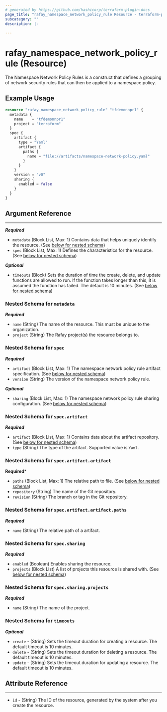 ```yaml
---
# generated by https://github.com/hashicorp/terraform-plugin-docs
page_title: "rafay_namespace_network_policy_rule Resource - terraform-provider-rafay"
subcategory: ""
description: |-
  
---
```


# rafay_namespace_network_policy_rule (Resource)

The Namespace Network Policy Rules is a construct that defines a grouping of network security rules that can then be applied to a namespace policy.


## Example Usage

```terraform
resource "rafay_namespace_network_policy_rule" "tfdemonnpr1" {
  metadata {
    name    = "tfdemonnpr1"
    project = "terraform"
  }
  spec {
    artifact {
      type = "Yaml"
      artifact { 
        paths { 
          name = "file://artifacts/namespace-network-policy.yaml" 
        } 
      }
    }
    version = "v0"
    sharing {
      enabled = false
    }
  }
}
```

<!-- schema generated by tfplugindocs -->
## Argument Reference

---

***Required***

- `metadata` (Block List, Max: 1) Contains data that helps uniquely identify the resource. (See [below for nested schema](#nestedblock--metadata))
- `spec` (Block List, Max: 1) Defines the characteristics for the resource. (See [below for nested schema](#nestedblock--spec))
  
***Optional***

- `timeouts` (Block) Sets the duration of time the create, delete, and update functions are allowed to run. If the function takes longer than this, it is assumed the function has failed. The default is 10 minutes. (See [below for nested schema](#nestedblock--timeouts))


<a id="nestedblock--metadata"></a>
### Nested Schema for `metadata`

***Required***

- `name` (String) The name of the resource. This must be unique to the organization.
- `project` (String) The Rafay project(s) the resource belongs to.


<a id="nestedblock--spec"></a>
### Nested Schema for `spec`

***Required***

- `artifact` (Block List, Max: 1) The namespace network policy rule artifact specification. (See [below for nested schema](#nestedblock--spec--artifact))
- `version` (String) The version of the namespace network policy rule.

***Optional***

- `sharing` (Block List, Max: 1) The namespace network policy rule sharing configuration. (See [below for nested schema](#nestedblock--spec--sharing))


<a id="nestedblock--spec--artifact"></a>
### Nested Schema for `spec.artifact`

***Required***

- `artifact` (Block List, Max: 1) Contains data about the artifact repository. (See [below for nested schema](#nestedblock--spec--artifact--artifact))
- `type` (String) The type of the artifact. Supported value is `Yaml`.


<a id="nestedblock--spec--artifact--artifact"></a>
### Nested Schema for `spec.artifact.artifact`

**Required***

- `paths` (Block List, Max: 1) The relative path to file. (See [below for nested schema](#nestedblock--spec--artifact--artifact--paths))
- `repository` (String) The name of the Git repository.
- `revision` (String) The branch or tag in the Git repository.


<a id="nestedblock--spec--artifact--artifact--paths"></a>
### Nested Schema for `spec.artifact.artifact.paths`

***Required***

- `name` (String) The relative path of a artifact.


<a id="nestedblock--spec--sharing"></a>
### Nested Schema for `spec.sharing`

***Required***

- `enabled` (Boolean) Enables sharing the resource.
- `projects` (Block List) A list of projects this resource is shared with. (See [below for nested schema](#nestedblock--spec--sharing--projects))


<a id="nestedblock--spec--sharing--projects"></a>
### Nested Schema for `spec.sharing.projects`

***Required***

- `name` (String) The name of the project.


<a id="nestedblock--timeouts"></a>
### Nested Schema for `timeouts`

***Optional***
- `create` - (String) Sets the timeout duration for creating a resource. The default timeout is 10 minutes. 
- `delete` - (String) Sets the timeout duration for deleting a resource. The default timeout is 10 minutes. 
- `update` - (String) Sets the timeout duration for updating a resource. The default timeout is 10 minutes. 


## Attribute Reference

---

- `id` - (String) The ID of the resource, generated by the system after you create the resource.
